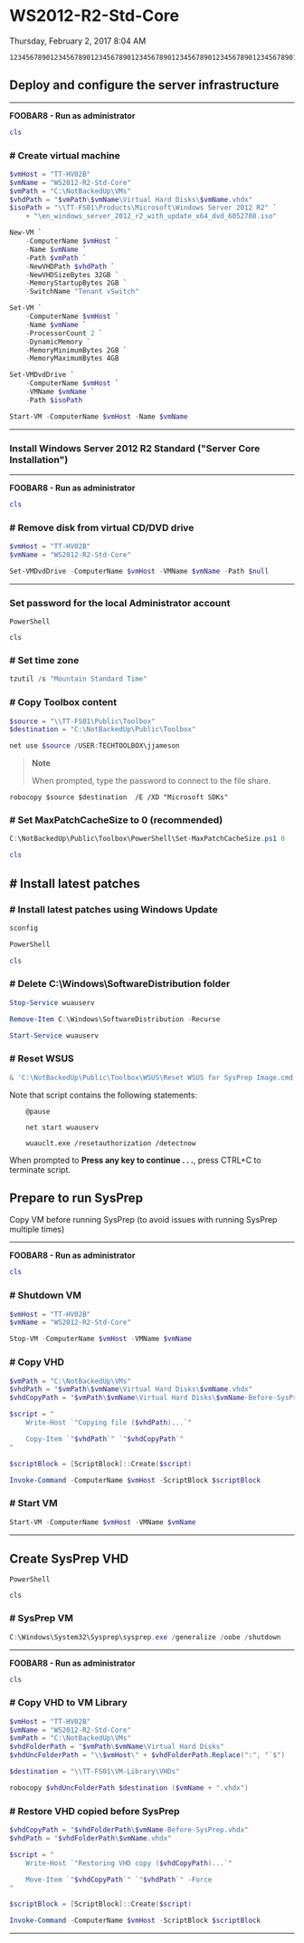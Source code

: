 ﻿# WS2012-R2-Std-Core

Thursday, February 2, 2017
8:04 AM

```Text
12345678901234567890123456789012345678901234567890123456789012345678901234567890
```

## Deploy and configure the server infrastructure

---

**FOOBAR8 - Run as administrator**

```PowerShell
cls
```

### # Create virtual machine

```PowerShell
$vmHost = "TT-HV02B"
$vmName = "WS2012-R2-Std-Core"
$vmPath = "C:\NotBackedUp\VMs"
$vhdPath = "$vmPath\$vmName\Virtual Hard Disks\$vmName.vhdx"
$isoPath = "\\TT-FS01\Products\Microsoft\Windows Server 2012 R2" `
    + "\en_windows_server_2012_r2_with_update_x64_dvd_6052708.iso"

New-VM `
    -ComputerName $vmHost `
    -Name $vmName `
    -Path $vmPath `
    -NewVHDPath $vhdPath `
    -NewVHDSizeBytes 32GB `
    -MemoryStartupBytes 2GB `
    -SwitchName "Tenant vSwitch"

Set-VM `
    -ComputerName $vmHost `
    -Name $vmName `
    -ProcessorCount 2 `
    -DynamicMemory `
    -MemoryMinimumBytes 2GB `
    -MemoryMaximumBytes 4GB

Set-VMDvdDrive `
    -ComputerName $vmHost `
    -VMName $vmName `
    -Path $isoPath

Start-VM -ComputerName $vmHost -Name $vmName
```

---

### Install Windows Server 2012 R2 Standard ("Server Core Installation")

---

**FOOBAR8 - Run as administrator**

```PowerShell
cls
```

### # Remove disk from virtual CD/DVD drive

```PowerShell
$vmHost = "TT-HV02B"
$vmName = "WS2012-R2-Std-Core"

Set-VMDvdDrive -ComputerName $vmHost -VMName $vmName -Path $null
```

---

### Set password for the local Administrator account

```Console
PowerShell
```

```Console
cls
```

### # Set time zone

```PowerShell
tzutil /s "Mountain Standard Time"
```

### # Copy Toolbox content

```PowerShell
$source = "\\TT-FS01\Public\Toolbox"
$destination = "C:\NotBackedUp\Public\Toolbox"

net use $source /USER:TECHTOOLBOX\jjameson
```

> **Note**
>
> When prompted, type the password to connect to the file share.

```Console
robocopy $source $destination  /E /XD "Microsoft SDKs"
```

### # Set MaxPatchCacheSize to 0 (recommended)

```PowerShell
C:\NotBackedUp\Public\Toolbox\PowerShell\Set-MaxPatchCacheSize.ps1 0
```

```PowerShell
cls
```

## # Install latest patches

### # Install latest patches using Windows Update

```PowerShell
sconfig

PowerShell
```

```PowerShell
cls
```

### # Delete C:\\Windows\\SoftwareDistribution folder

```PowerShell
Stop-Service wuauserv

Remove-Item C:\Windows\SoftwareDistribution -Recurse

Start-Service wuauserv
```

### # Reset WSUS

```PowerShell
& 'C:\NotBackedUp\Public\Toolbox\WSUS\Reset WSUS for SysPrep Image.cmd'
```

Note that script contains the following statements:

```Console
    @pause

    net start wuauserv

    wuauclt.exe /resetauthorization /detectnow
```

When prompted to **Press any key to continue . . .**, press CTRL+C to terminate script.

## Prepare to run SysPrep

Copy VM before running SysPrep (to avoid issues with running SysPrep multiple times)

---

**FOOBAR8 - Run as administrator**

```PowerShell
cls
```

### # Shutdown VM

```PowerShell
$vmHost = "TT-HV02B"
$vmName = "WS2012-R2-Std-Core"

Stop-VM -ComputerName $vmHost -VMName $vmName
```

### # Copy VHD

```PowerShell
$vmPath = "C:\NotBackedUp\VMs"
$vhdPath = "$vmPath\$vmName\Virtual Hard Disks\$vmName.vhdx"
$vhdCopyPath = "$vmPath\$vmName\Virtual Hard Disks\$vmName-Before-SysPrep.vhdx"

$script = "
    Write-Host `"Copying file ($vhdPath)...`"

    Copy-Item `"$vhdPath`" `"$vhdCopyPath`"
"

$scriptBlock = [ScriptBlock]::Create($script)

Invoke-Command -ComputerName $vmHost -ScriptBlock $scriptBlock
```

### # Start VM

```PowerShell
Start-VM -ComputerName $vmHost -VMName $vmName
```

---

## Create SysPrep VHD

```Console
PowerShell
```

```Console
cls
```

### # SysPrep VM

```PowerShell
C:\Windows\System32\Sysprep\sysprep.exe /generalize /oobe /shutdown
```

---

**FOOBAR8 - Run as administrator**

```PowerShell
cls
```

### # Copy VHD to VM Library

```PowerShell
$vmHost = "TT-HV02B"
$vmName = "WS2012-R2-Std-Core"
$vmPath = "C:\NotBackedUp\VMs"
$vhdFolderPath = "$vmPath\$vmName\Virtual Hard Disks"
$vhdUncFolderPath = "\\$vmHost\" + $vhdFolderPath.Replace(":", "`$")

$destination = "\\TT-FS01\VM-Library\VHDs"

robocopy $vhdUncFolderPath $destination ($vmName + ".vhdx")
```

### # Restore VHD copied before SysPrep

```PowerShell
$vhdCopyPath = "$vhdFolderPath\$vmName-Before-SysPrep.vhdx"
$vhdPath = "$vhdFolderPath\$vmName.vhdx"

$script = "
    Write-Host `"Restoring VHD copy ($vhdCopyPath)...`"

    Move-Item `"$vhdCopyPath`" `"$vhdPath`" -Force
"

$scriptBlock = [ScriptBlock]::Create($script)

Invoke-Command -ComputerName $vmHost -ScriptBlock $scriptBlock
```

---
